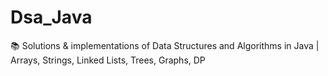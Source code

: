 # Dsa_Java
📚 Solutions &amp; implementations of Data Structures and Algorithms in Java | Arrays, Strings, Linked Lists, Trees, Graphs, DP
